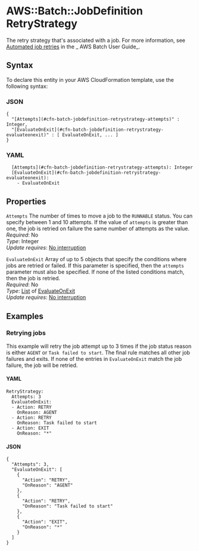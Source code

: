 # AWS::Batch::JobDefinition RetryStrategy<a name="aws-properties-batch-jobdefinition-retrystrategy"></a>

The retry strategy that's associated with a job\. For more information, see [Automated job retries](https://docs.aws.amazon.com/batch/latest/userguide/job_retries.html) in the _ AWS Batch User Guide_\.

## Syntax<a name="aws-properties-batch-jobdefinition-retrystrategy-syntax"></a>

To declare this entity in your AWS CloudFormation template, use the following syntax:

### JSON<a name="aws-properties-batch-jobdefinition-retrystrategy-syntax.json"></a>

```
{
  "[Attempts](#cfn-batch-jobdefinition-retrystrategy-attempts)" : Integer,
  "[EvaluateOnExit](#cfn-batch-jobdefinition-retrystrategy-evaluateonexit)" : [ EvaluateOnExit, ... ]
}
```

### YAML<a name="aws-properties-batch-jobdefinition-retrystrategy-syntax.yaml"></a>

```
  [Attempts](#cfn-batch-jobdefinition-retrystrategy-attempts): Integer
  [EvaluateOnExit](#cfn-batch-jobdefinition-retrystrategy-evaluateonexit):
    - EvaluateOnExit
```

## Properties<a name="aws-properties-batch-jobdefinition-retrystrategy-properties"></a>

`Attempts` <a name="cfn-batch-jobdefinition-retrystrategy-attempts"></a>
The number of times to move a job to the `RUNNABLE` status\. You can specify between 1 and 10 attempts\. If the value of `attempts` is greater than one, the job is retried on failure the same number of attempts as the value\.  
_Required_: No  
_Type_: Integer  
_Update requires_: [No interruption](https://docs.aws.amazon.com/AWSCloudFormation/latest/UserGuide/using-cfn-updating-stacks-update-behaviors.html#update-no-interrupt)

`EvaluateOnExit` <a name="cfn-batch-jobdefinition-retrystrategy-evaluateonexit"></a>
Array of up to 5 objects that specify the conditions where jobs are retried or failed\. If this parameter is specified, then the `attempts` parameter must also be specified\. If none of the listed conditions match, then the job is retried\.  
_Required_: No  
_Type_: [List](aws-properties-batch-jobdefinition-evaluateonexit.md) of [EvaluateOnExit](aws-properties-batch-jobdefinition-evaluateonexit.md)  
_Update requires_: [No interruption](https://docs.aws.amazon.com/AWSCloudFormation/latest/UserGuide/using-cfn-updating-stacks-update-behaviors.html#update-no-interrupt)

## Examples<a name="aws-properties-batch-jobdefinition-retrystrategy--examples"></a>

### Retrying jobs<a name="aws-properties-batch-jobdefinition-retrystrategy--examples--Retrying_jobs"></a>

This example will retry the job attempt up to 3 times if the job status reason is either `AGENT` or `Task failed to start`\. The final rule matches all other job failures and exits\. If none of the entries in `EvaluateOnExit` match the job failure, the job will be retried\.

#### YAML<a name="aws-properties-batch-jobdefinition-retrystrategy--examples--Retrying_jobs--yaml"></a>

```
RetryStrategy:
  Attempts: 3
  EvaluateOnExit:
  - Action: RETRY
    OnReason: AGENT
  - Action: RETRY
    OnReason: Task failed to start
  - Action: EXIT
    OnReason: "*"
```

#### JSON<a name="aws-properties-batch-jobdefinition-retrystrategy--examples--Retrying_jobs--json"></a>

```
{
  "Attempts": 3,
  "EvaluateOnExit": [
    {
      "Action": "RETRY",
      "OnReason": "AGENT"
    },
    {
      "Action": "RETRY",
      "OnReason": "Task failed to start"
    },
    {
      "Action": "EXIT",
      "OnReason": "*"
    }
  ]
}
```
